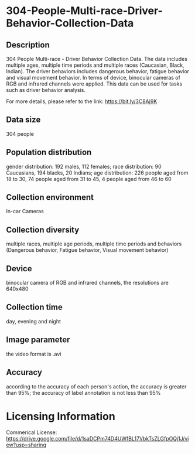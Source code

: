 # 304-People-Multi-race-Driver-Behavior-Collection-Data


## Description
304 People Multi-race - Driver Behavior Collection Data. The data includes multiple ages, multiple time periods and multiple races (Caucasian, Black, Indian). The driver behaviors includes dangerous behavior, fatigue behavior and visual movement behavior. In terms of device, binocular cameras of RGB and infrared channels were applied. This data can be used for tasks such as driver behavior analysis.

For more details, please refer to the link: https://bit.ly/3C8Aj9K

## Data size
304 people

## Population distribution
gender distribution: 192 males, 112 females; race distribution: 90 Caucasians, 194 blacks, 20 Indians; age distribution: 226 people aged from 18 to 30, 74 people aged from 31 to 45, 4 people aged from 46 to 60

## Collection environment
In-car Cameras

## Collection diversity
multiple races, multiple age periods, multiple time periods and behaviors (Dangerous behavior, Fatigue behavior, Visual movement behavior)

## Device
binocular camera of RGB and infrared channels, the resolutions are 640x480

## Collection time
day, evening and night

## Image parameter
the video format is .avi

## Accuracy
according to the accuracy of each person's action, the accuracy is greater than 95%; the accuracy of label annotation is not less than 95%

# Licensing Information
Commerical License: https://drive.google.com/file/d/1saDCPm74D4UWfBL17VbkTsZLGfpOQj1J/view?usp=sharing
